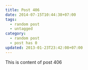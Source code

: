 ```yaml
---
title: Post 406
date: 2014-07-15T10:44:38+07:00
tags:
  - random post
  - untagged
category:
  - random post
  - post has 0
updated: 2013-01-23T23:42:08+07:00
---
```

This is content of post 406
